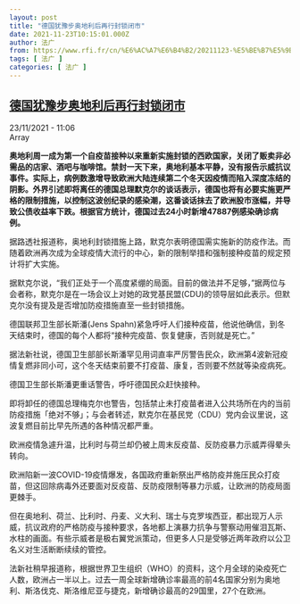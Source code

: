 ```yaml
---
layout: post
title: "德国犹豫步奥地利后再行封锁闭市"
date: 2021-11-23T10:15:01.000Z
author: 法广
from: https://www.rfi.fr/cn/%E6%AC%A7%E6%B4%B2/20211123-%E5%BE%B7%E5%9B%BD%E7%8A%B9%E8%B1%AB%E6%AD%A5%E5%A5%A5%E5%9C%B0%E5%88%A9%E5%90%8E%E5%86%8D%E8%A1%8C%E5%B0%81%E9%94%81%E9%97%AD%E5%B8%82
tags: [ 法广 ]
categories: [ 法广 ]
---
```

<!--1637662501000-->
[德国犹豫步奥地利后再行封锁闭市](https://www.rfi.fr/cn/%E6%AC%A7%E6%B4%B2/20211123-%E5%BE%B7%E5%9B%BD%E7%8A%B9%E8%B1%AB%E6%AD%A5%E5%A5%A5%E5%9C%B0%E5%88%A9%E5%90%8E%E5%86%8D%E8%A1%8C%E5%B0%81%E9%94%81%E9%97%AD%E5%B8%82)
------

<div>
<div>23/11/2021 - 11:06</div>Array<p><strong>                    奥地利周一成为第一个自疫苗接种以来重新实施封锁的西欧国家，关闭了贩卖非必需品的店家、酒吧与咖啡馆。禁封一天下来，奥地利基本平静，没有报告示威抗议事件。实际上，病例数激增导致欧洲大陆连续第二个冬天因疫情而陷入深度冻结的阴影。外界引述即将离任的德国总理默克尔的谈话表示，德国也将有必要实施更严格的限制措施，以控制这波创纪录的感染潮，这番谈话抹去了欧洲股市涨幅，并导致公债收益率下跌。根据官方统计，德国过去24小时新增47887例感染确诊病例。                </strong></p><div >                    <p>据路透社报道称，奥地利封锁措施上路，默克尔表明德国需实施新的防疫作法。而随着欧洲再次成为全球疫情大流行的中心，新的限制举措和强制接种疫苗的规定预计将扩大实施。</p><p>据默克尔说，“我们正处于一个高度紧绷的局面。目前的做法并不足够，”据两位与会者称，默克尔是在一场会议上对她的政党基民盟(CDU)的领导层如此表示。但默克尔没有提及是否增加防疫措施直至一些封锁措施。</p><p>德国联邦卫生部长斯潘(Jens Spahn)紧急呼吁人们接种疫苗，他说他确信，到冬天结束时，德国的每个人都将“接种完疫苗、恢复健康，否则就是死亡。”</p><p>据法新社说，德国卫生部部长斯潘罕见用词直率严厉警告民众，欧洲第4波新冠疫情复燃非同小可，这个冬天结束前要不打疫苗、康复，否则要不然就等染疫病死。</p><p>德国卫生部长斯潘更重话警告，呼吁德国民众赶快接种。</p><p>即将卸任的德国总理梅克尔也警告，包括禁止未打疫苗者进入公共场所在内的当前防疫措施「绝对不够」；与会者转述，默克尔在基民党（CDU）党内会议里说，这波复燃目前比早先所遇的各种情况都严重。</p><p>欧洲疫情急遽升温，比利时与荷兰却仍被上周末反疫苗、反防疫暴力示威弄得晕头转向。</p><p>欧洲陷新一波COVID-19疫情爆发，各国政府重新祭出严格防疫并施压民众打疫苗，但这回除病毒外还要面对反疫苗、反防疫限制等暴力示威，让欧洲的防疫局面更棘手。</p><p>但在奥地利、荷兰、比利时、丹麦、义大利、瑞士与克罗埃西亚，都出现万人示威，抗议政府的严格防疫与接种要求，各地都上演暴力抗争与警察动用催泪瓦斯、水柱的画面。有些示威者是极右翼党派策动，但更多人只是受够近两年政府以公卫名义对生活断断续续的管控。</p><p>法新社稍早报道称，根据世界卫生组织（WHO）的资料，这个月全球的染疫死亡人数，欧洲占一半以上。过去一周全球新增确诊率最高的前4名国家分别为奥地利、斯洛伐克、斯洛维尼亚与捷克，新增确诊最高的29国里，27个在欧洲。</p>                                            <div data-selfpromo-newsletter>    </div>    <div data-selfpromo-app>    </div>                </div>
</div>
